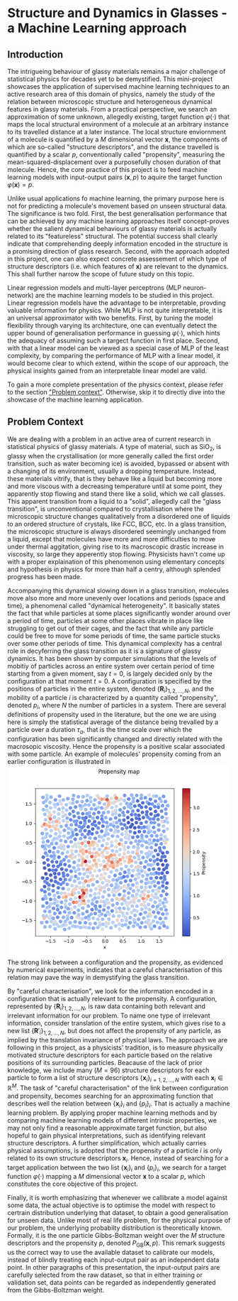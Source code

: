# Structure and Dynamics in Glasses - a Machine Learning approach 

## Introduction
The intrigueing behaviour of glassy materials remains a major challenge of statistical physics for decades yet to be demystified. 
This mini-project showcases the application of supervised machine learning techniques to an active research area of this domain of physics, namely the study of the relation between microscopic structure and heterogeneous dynamical features in glassy materials. 
From a practical perspective, we search an approximation of some unknown, allegedly existing, target function $\varphi(\cdot)$ that maps the local structural environment of a molecule at an arbitrary instance to its travelled distance at a later instance. The local structure enviornment of a molecule is quantified by a $M$ dimensional vector $` \mathbf{x} `$, the components of which are so-called "structure descriptors", and the distance travelled is quantified by a scalar $p$, conventionally called "propensity", measuring the mean-squared-displacement over a purposefully chosen duration of that molecule. Hence, the core practice of this project is to feed machine learning models with input-output pairs $` (\mathbf{x}, p) `$  to aquire the target function $` \varphi(\mathbf{x}) = p `$. 

Unlike usual applications fo machine learning, the primary purpose here is not for predicting a molecule's movement based on unseen structural data. The significance is two fold. First, the best generalisation performance that can be achieved by any machine learning approaches itself concept-proves whether the salient dynamical behaviours of glassy materials is actually related to its "featureless" structural. The potential success shall clearly indicate that comprehending deeply information encoded in the structure is a promising direction of glass research. Second, with the approach adopted in this project, one can also expect concrete assessement of which type of structure descriptors (i.e. which features of $` \mathbf{x} `$) are relevant to the dynamics. This shall further narrow the scope of future study on this topic. 

Linear regression models and multi-layer perceptrons (MLP neuron-network) are the machine learning models to be studied in this project. Linear regression models have the advantage to be interpretable, provding valuable information for physics. While MLP is not quite interpretable, it is an universal approximator with two benefits. First, by tuning the model flexibility through varying its architecture, one can eventually detect the upper bound of generalisation performance in guessing $\varphi(\cdot)$, which hints the adequacy of assuming such a targect function in first place. Second, with that a linear model can be viewed as a special case of MLP of the least complexity, by comparing the performance of MLP with a linear model, it would become clear to which extend, within the scope of our approach, the physical insights gained from an interpretable linear model are valid.

To gain a more complete presentation of the physics context, please refer to the section ["Problem context"](/README.md#problem-context). Otherwise, skip it to directly dive into the showcase of the machine learning application.

## Problem Context 
We are dealing with a problem in an active area of current research in statistical physics of glassy materials. A type of material, such as $\text{SiO}_2$, is glassy when the crystallisation (or more generally called the first order transition, such as water becoming ice) is avoided, bypassed or absent with a changing of its environment, usually a dropping temperature. Instead, these materials vitrify, that is they behave like a liquid but becoming more and more viscous with a decreasing temperature until at some point, they apparently stop flowing and stand there like a solid, which we call glasses. This apparent transition from a liquid to a "solid", allegedly call the "glass transition", is unconventional compared to crystallisation where the microscopic structure changes qualitatively from a disordered one of liquids to an ordered structure of crystals, like FCC, BCC, etc. In a glass transition, the microscopic structure is always disordered seemingly unchanged from a liquid, except that molecules have more and more difficulties to move under thermal aggitation, giving rise to its macroscopic drastic increase in viscosity, so large they apperently stop flowing. Physicists havn't come up with a proper explaination of this phenomenon using elementary concepts and hypothesis in physics for more than half a centry, although splended progress has been made. 

Accompanying this dynamical slowing down in a glass transition, molecules move also more and more unevenly over locations and periods (space and time), a phenomenal called "dynamical heterogeneity". It basically states the fact that while particles at some places significantly wonder around over a period of time, particles at some other places vibrate in place like struggling to get out of their cages, and the fact that while any particle could be free to move for some periods of time, the same particle stucks over some other periods of time. This dynamical complexity has a central role in decyferring the glass transition as it is a signature of glassy dynamics. 
It has been shown by computer simulations that the levels of mobitiy of particles across an entire system over certain period of time starting from a given moment, say $t=0$, is largely decided only by the configuration at that moment $t=0$. A configuration is specified by the positions of particles in the entire system, denoted $` \{\mathbf{R}_i\}_{1,2,\ldots,N} `$, and the mobility of a particle $i$ is characterized by a quantity called "propensity", denoted $p_i$, where $N$ the number of particles in a system. There are several definitions of propensity used in the literature, but the one we are using here is simply the statistical average of the distance being trevalled by a particle over a duration $\tau_\alpha$, that is the time scale over which the configuration has been significantly changed and directly related with the macrosopic viscosity. Hence the propensity is a positive scalar associated with some particle. An example of molecules' propensity coming from an earlier configuration is illustrated in ![XXXXXXXXXX](/propensity2.png)
The strong link between a configuration and the propensity, as evidenced by numerical experiments, indicates that a careful characterisation of this relation may pave the way in demystifying the glass transition. 

By "careful characterisation", we look for the information encoded in a configuration that is actually relevant to the propensity. A configuration, represented by $` \{\mathbf{R}_i\}_{1,2,\ldots,N} `$, is raw data containing both relevant and irrelevant information for our problem. To name one type of irrelevant information, consider translation of the entire system, which gives rise to a new list $` \{\mathbf{R}'_i\}_{1,2,\ldots,N} `$, but does not affect the propensity of any particle, as implied by the translation invariance of physical laws. The approach we are following in this project, as a physicists' tradition, is to measure physically motivated structure descriptors for each particle based on the relative positions of its surrounding particles. Beacause of the lack of prior knowledge, we include many ($M=96$) structure descriptors for each particle to form a list of structure descriptors $` \{\mathbf{x}_i\}_{i=1,2,\ldots,N} `$ with each $` \mathbf{x}_i \in \mathbb{R}^M `$. The task of "careful characterisation" of the link between configuration and propensity, becomes searching for an approximating function that describes well the relation between $` \{ \mathbf{x} _i \} _{i} `$ and $` \{p_i\}_{i} `$. That is actually a machine learning problem. By applying proper machine learning methods and by comparing machine learning models of different intrinsic properties, we may not only find a reasonable approximate target function, but also hopeful to gain physical interpretations, such as identifying relevant structure descriptors.  A further simplification, which actually carries physical assumptions, is adopted that the propensity of a particle $i$ is only related to its own structure descriptors $` \mathbf{x}_i `$. Hence, instead of searching for a target application between the two list $` \{\mathbf{x}_i\}_i `$ and $` \{p_i\}_i `$, we search for a target function $` \varphi (\cdot) `$ mapping a $M$ dimensional vector $`\mathbf{x}`$ to a scalar $p$, which constitutes the core objective of this project.  

Finally, it is worth emphasizing that whenever we callibrate a model against some data, the actual objective is to optimise the model with respect to certrain distribution underlying that dataset, to obtain a good generalisation for unseen data. Unlike most of real life problem,  for the physical purpose of our problem, the underlying probabilty distribution is theoretically known. Formally, it is the one particle Gibbs-Boltzman weight over the $M$ structure descriptors and the propensity $p$, denoted $` P_\text{GB}(\mathbf{x},p) `$.
This remark suggests us the correct way to use the available dataset to calibrate our models, instead of blindly treating each input-output pair as an independent data point. In other paragraphs of this presentation, the input-output pairs are carefully selected from the raw dataset, so that in either training or validation set, data points can be regarded as independently generated from the Gibbs-Boltzman weight. 